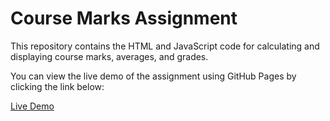 # Course Marks Assignment

This repository contains the HTML and JavaScript code for calculating and displaying course marks, averages, and grades.

You can view the live demo of the assignment using GitHub Pages by clicking the link below:

[Live Demo](https://Supandeep-kaur.github.io/index.htmlgithub.io/)
